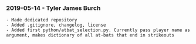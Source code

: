 ### 2019-05-14 - Tyler James Burch
    - Made dedicated repository
    - Added .gitignore, changelog, license
    - Added first python/atbat_selection.py. Currently pass player name as argument, makes dictionary of all at-bats that end in strikeouts